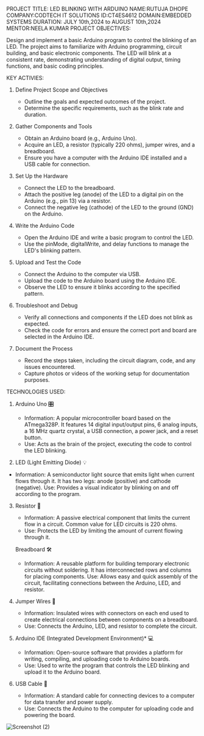 PROJECT TITLE: LED BLINKING WITH ARDUINO
NAME:RUTUJA DHOPE
COMPANY:CODTECH IT SOLUTIONS
ID:CT4ES4612
DOMAIN:EMBEDDED SYSTEMS
DURATION: JULY 10th,2024 to AUGUST 10th,2024
MENTOR:NEELA KUMAR
PROJECT OBJECTIVES:

Design and implement a basic Arduino program to control the blinking of an LED. The project aims to familiarize with Arduino programming, circuit building, and basic electronic components. The LED will blink at a consistent rate, demonstrating understanding of digital output, timing functions, and basic coding principles.

KEY ACTIVIES:

1. Define Project Scope and Objectives
   - Outline the goals and expected outcomes of the project.
   - Determine the specific requirements, such as the blink rate and duration.

2. Gather Components and Tools
   - Obtain an Arduino board (e.g., Arduino Uno).
   - Acquire an LED, a resistor (typically 220 ohms), jumper wires, and a breadboard.
   - Ensure you have a computer with the Arduino IDE installed and a USB cable for connection.

3. Set Up the Hardware
   - Connect the LED to the breadboard.
   - Attach the positive leg (anode) of the LED to a digital pin on the Arduino (e.g., pin 13) via a resistor.
   - Connect the negative leg (cathode) of the LED to the ground (GND) on the Arduino.

4. Write the Arduino Code
   - Open the Arduino IDE and write a basic program to control the LED.
   - Use the pinMode, digitalWrite, and delay functions to manage the LED's blinking pattern.

5. Upload and Test the Code
   - Connect the Arduino to the computer via USB.
   - Upload the code to the Arduino board using the Arduino IDE.
   - Observe the LED to ensure it blinks according to the specified pattern.

6. Troubleshoot and Debug
   - Verify all connections and components if the LED does not blink as expected.
   - Check the code for errors and ensure the correct port and board are selected in the Arduino IDE.

7. Document the Process
   - Record the steps taken, including the circuit diagram, code, and any issues encountered.
   - Capture photos or videos of the working setup for documentation purposes.


TECHNOLOGIES USED:

1. Arduino Uno 🎛
   - Information: A popular microcontroller board based on the ATmega328P. It features 14 digital input/output pins, 6 analog inputs, a 16 MHz quartz crystal, a USB connection, a power jack, and a reset button.
   - Use: Acts as the brain of the project, executing the code to control the LED blinking.

 2.  LED (Light Emitting Diode) 💡
   - Information: A semiconductor light source that emits light when current flows through it. It has two legs: anode (positive) and cathode (negative).
     Use: Provides a visual indicator by blinking on and off according to the program.

3. Resistor 🔧
   - Information: A passive electrical component that limits the current flow in a circuit. Common value for LED circuits is 220 ohms.
   - Use: Protects the LED by limiting the amount of current flowing through it.

   Breadboard 🛠
   - Information: A reusable platform for building temporary electronic circuits without soldering. It has interconnected rows and columns for placing components.
     Use: Allows easy and quick assembly of the circuit, facilitating connections between the Arduino, LED, and resistor.

5. Jumper Wires 🔌
   - Information: Insulated wires with connectors on each end used to create electrical connections between components on a breadboard.
   - Use: Connects the Arduino, LED, and resistor to complete the circuit.

6. Arduino IDE (Integrated Development Environment)* 💻
   - Information: Open-source software that provides a platform for writing, compiling, and uploading code to Arduino boards.
   - Use: Used to write the program that controls the LED blinking and upload it to the Arduino board.

7. USB Cable 🔋
   - Information: A standard cable for connecting devices to a computer for data transfer and power supply.
   - Use: Connects the Arduino to the computer for uploading code and powering the board.

![Screenshot (2)](https://github.com/user-attachments/assets/d9515d1f-8581-40a4-97b0-79d7bbbefef4)
